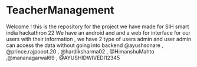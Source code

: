 # TeacherManagement
Welcome ! this is the repository for the project we have made  for SIH smart india hackathron 22 
We have an android and and a web  for interface for our users with their information , we have 2 type of users admin and user admin can access the data without going into backend
@ayushsonare , @prince.rajpooot.20 , @hardiksharma02 , @HimanshuMahto ,@mananagarwal69 , @AYUSHIDWIVEDI12345
